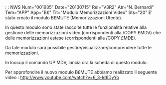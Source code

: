  :  : NWS Num="001935" Date="20130715" Rel="V3R2" Atr="N. Bernardi" Tem="APP" App="B£" Tit="Modulo Memorizzazioni Video" Sts="20"
E' stato creato il modulo B£MUTE (Memorizzazioni Utente).

In questo modulo sono state raccolte tutte le funzionalità relative alla gestione delle memorizzazioni video (corrispondenti alla /COPY £MDV) che delle memorizzazioni estese (corrispondenti alla /COPY £MDE).

Da tale modulo sarà possibile gestire/visualizzare/comprendere tutte le memorizzazioni.

In loocup il comando UP MDV, lancia ora la scheda di questo modulo.

Per approfondire il nuovo modulo B£MUTE abbiamo realizzato il seguente video : 
http://www.youtube.com/watch?v=6_3-Id6DyYo

